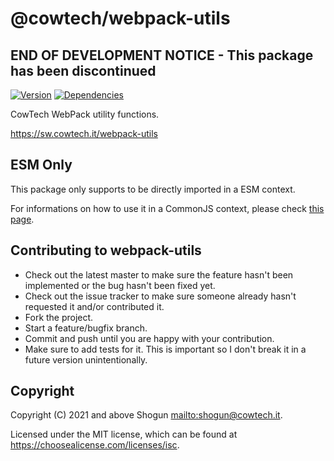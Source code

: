 # @cowtech/webpack-utils

## END OF DEVELOPMENT NOTICE - This package has been discontinued

[![Version](https://img.shields.io/npm/v/@cowtech/webpack-utils.svg)](https://npm.im/@cowtech/webpack-utils)
[![Dependencies](https://img.shields.io/librariesio/release/npm/@cowtech/webpack-utils)](https://libraries.io/npm/@cowtech%2Fwebpack-utils)

CowTech WebPack utility functions.

https://sw.cowtech.it/webpack-utils

## ESM Only

This package only supports to be directly imported in a ESM context.

For informations on how to use it in a CommonJS context, please check [this page](https://gist.github.com/ShogunPanda/fe98fd23d77cdfb918010dbc42f4504d).

## Contributing to webpack-utils

- Check out the latest master to make sure the feature hasn't been implemented or the bug hasn't been fixed yet.
- Check out the issue tracker to make sure someone already hasn't requested it and/or contributed it.
- Fork the project.
- Start a feature/bugfix branch.
- Commit and push until you are happy with your contribution.
- Make sure to add tests for it. This is important so I don't break it in a future version unintentionally.

## Copyright

Copyright (C) 2021 and above Shogun <mailto:shogun@cowtech.it>.

Licensed under the MIT license, which can be found at https://choosealicense.com/licenses/isc.
